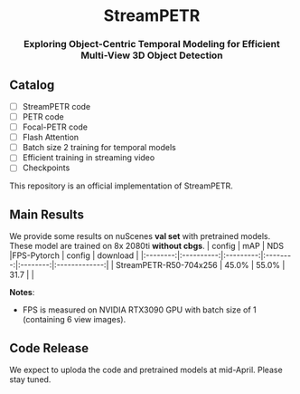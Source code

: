 <div align="center">
<h1>StreamPETR</h1>
<h3>Exploring Object-Centric Temporal Modeling for Efficient Multi-View 3D Object Detection</h3>
</div>

    
## Catalog

- [ ] StreamPETR code
- [ ] PETR code
- [ ] Focal-PETR code
- [ ] Flash Attention
- [ ] Batch size 2 training for temporal models
- [ ] Efficient training in streaming video
- [ ] Checkpoints
  
<!-- ## Introduction -->
This repository is an official implementation of StreamPETR.
## Main Results
We provide some results on nuScenes **val set** with pretrained models. These model are trained on 8x 2080ti **without cbgs**.
| config            | mAP      | NDS     |FPS-Pytorch    |   config |   download |
|:--------:|:----------:|:---------:|:--------:|:--------:|:-------------:|
| StreamPETR-R50-704x256   | 45.0%     | 55.0%    | 31.7  | |  

**Notes**: 
- FPS is measured on NVIDIA RTX3090 GPU with batch size of 1 (containing 6 view images).

## Code Release
We expect to uploda the code and pretrained models at mid-April. Please stay tuned. 
